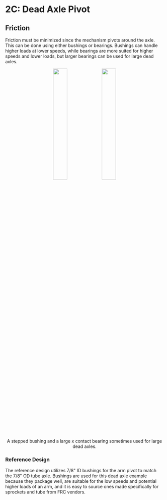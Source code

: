# 2C: Dead Axle Pivot

## Friction

Friction must be minimized since the mechanism pivots around the axle. This can be done using either bushings or bearings. Bushings can handle higher loads at lower speeds, while bearings are more suited for higher speeds and lower loads, but larger bearings can be used for large dead axles. 
<center>
<div id="wrapper">
    <img id="centeredImages" border="0" src="/img/learning-course/stage2-pivot/wcpbushing.webp"  width="30%">
    <img id="centeredImages" border="0" src="/img/learning-course/stage2-pivot/xcontact.webp" width="30%">
<figcaption>A stepped bushing and a large x contact bearing sometimes used for large dead axles.</figcaption>
</div>
</center>

### Reference Design

The reference design utilizes 7/8" ID bushings for the arm pivot to match the 7/8" OD tube axle. Bushings are used for this dead axle example because they package well, are suitable for the low speeds and potential higher loads of an arm, and it is easy to source ones made specifically for sprockets and tube from FRC vendors.


<br>